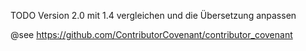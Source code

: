 TODO Version 2.0 mit 1.4 vergleichen und die Übersetzung anpassen

@see https://github.com/ContributorCovenant/contributor_covenant
